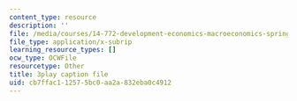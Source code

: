 ```yaml
---
content_type: resource
description: ''
file: /media/courses/14-772-development-economics-macroeconomics-spring-2013/cb7ffac112575bc0aa2a832eba0c4912_BrvMZf2jaso.vtt
file_type: application/x-subrip
learning_resource_types: []
ocw_type: OCWFile
resourcetype: Other
title: 3play caption file
uid: cb7ffac1-1257-5bc0-aa2a-832eba0c4912
---
```

